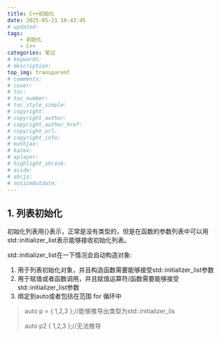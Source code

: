 ```yaml
---
title: C++初始化
date: 2025-05-21 16:43:45
# updated:
tags:
    - 初始化
    - C++
categories: 笔记
# keywords:
# description:
top_img: transparent
# comments:
# cover:
# toc:
# toc_number:
# toc_style_simple:
# copyright:
# copyright_author:
# copyright_author_href:
# copyright_url:
# copyright_info:
# mathjax:
# katex:
# aplayer:
# highlight_shrink:
# aside:
# abcjs:
# noticeOutdate:
---
```


## 1. 列表初始化

初始化列表用{}表示，正常是没有类型的，但是在函数的参数列表中可以用std::initializer_list表示能够接收初始化列表。

std::initializer_list在一下情况会自动构造对象:

1. 用于列表初始化对象，并且构造函数需要能够接受std::initializer_list参数
2. 用于赋值或者函数调用，并且赋值运算符/函数需要能够接受std::initializer_list参数
3. 绑定到auto或者包括在范围 for 循环中

> auto p = { 1,2,3 };//能够推导出类型为std::initializer_lis
>
> auto p2  { 1,2,3 };//无法推导

